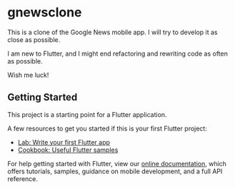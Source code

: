 # gnewsclone

This is a clone of the Google News mobile app. I will try to develop it as close as possible.

I am new to Flutter, and I might end refactoring and rewriting code as often as possible.

Wish me luck!

## Getting Started

This project is a starting point for a Flutter application.

A few resources to get you started if this is your first Flutter project:

- [Lab: Write your first Flutter app](https://flutter.io/docs/get-started/codelab)
- [Cookbook: Useful Flutter samples](https://flutter.io/docs/cookbook)

For help getting started with Flutter, view our 
[online documentation](https://flutter.io/docs), which offers tutorials, 
samples, guidance on mobile development, and a full API reference.

